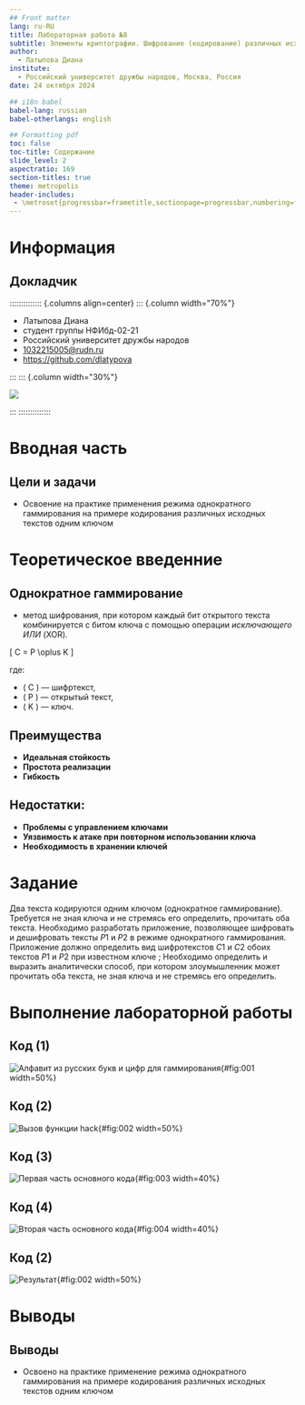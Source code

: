 ```yaml
---
## Front matter
lang: ru-RU
title: Лабораторная работа №8
subtitle: Элементы криптографии. Шифрование (кодирование) различных исходных текстов одним ключом
author:
  - Латыпова Диана
institute:
  - Российский университет дружбы народов, Москва, Россия
date: 24 октября 2024

## i18n babel
babel-lang: russian
babel-otherlangs: english

## Formatting pdf
toc: false
toc-title: Содержание
slide_level: 2
aspectratio: 169
section-titles: true
theme: metropolis
header-includes:
 - \metroset{progressbar=frametitle,sectionpage=progressbar,numbering=fraction}
---
```


# Информация

## Докладчик

:::::::::::::: {.columns align=center}
::: {.column width="70%"}

  * Латыпова Диана
  * студент группы НФИбд-02-21
  * Российский университет дружбы народов
  * [1032215005@rudn.ru](mailto:1032215005@rudn.ru)
  * <https://github.com/dlatypova>

:::
::: {.column width="30%"}

![](./image/me.jpg)

:::
::::::::::::::

# Вводная часть

## Цели и задачи

- Освоение на практике применения режима однократного гаммирования на примере кодирования различных исходных текстов одним ключом

# Теоретическое введенние

## Однократное гаммирование

- метод шифрования, при котором каждый бит открытого текста комбинируется с битом ключа с помощью операции *исключающего ИЛИ* (XOR).

\[ C = P \oplus K \]

где:
- \( C \) — шифртекст,
- \( P \) — открытый текст,
- \( K \) — ключ.

## Преимущества

- **Идеальная стойкость**
- **Простота реализации**
- **Гибкость**

## Недостатки:

- **Проблемы с управлением ключами**
- **Уязвимость к атаке при повторном использовании ключа**
- **Необходимость в хранении ключей**

# Задание

Два текста кодируются одним ключом (однократное гаммирование).
Требуется не зная ключа и не стремясь его определить, прочитать оба текста. Необходимо разработать приложение, позволяющее шифровать и дешифровать тексты $P1$ и $P2$ в режиме однократного гаммирования. Приложение должно определить вид шифротекстов $C1$ и $C2$ обоих текстов $P1$ и
$P2$ при известном ключе ; Необходимо определить и выразить аналитически способ, при котором злоумышленник может прочитать оба текста, не
зная ключа и не стремясь его определить.

# Выполнение лабораторной работы

## Код (1)

![Алфавит из русских букв и цифр для гаммирования](image/code1.png){#fig:001 width=50%}

## Код (2)

![Вызов функции hack](image/1.png){#fig:002 width=50%}

## Код (3)

![Первая часть основного кода](image/code3.png){#fig:003 width=40%}

## Код (4)

![Вторая часть основного кода](image/code4.png){#fig:004 width=40%}

## Код (2)

![Результат](image/2.png){#fig:002 width=50%}

# Выводы

## Выводы

- Освоено на практике применение режима однократного гаммирования на примере кодирования различных исходных текстов одним ключом